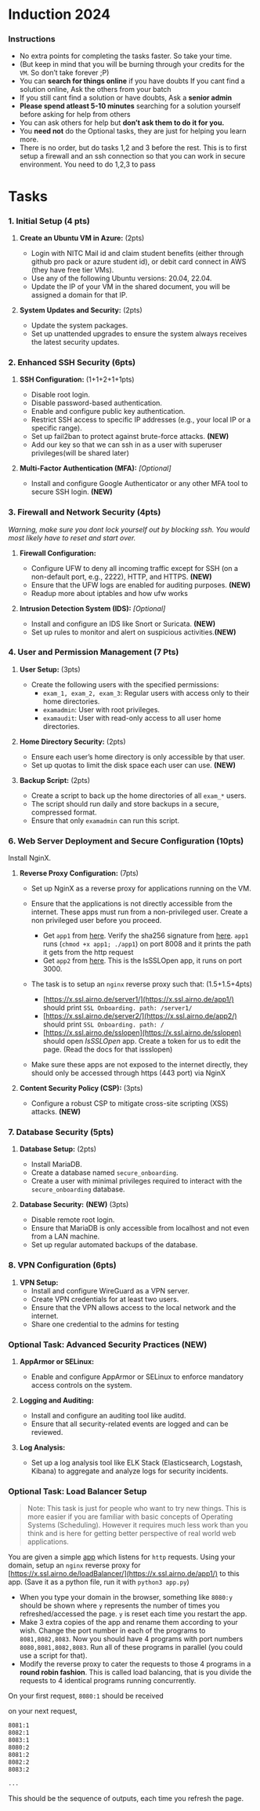 # Induction 2024

### Instructions

- No extra points for completing the tasks faster. So take your time.
- (But keep in mind that you will be burning through your
  credits for the `VM`. So don’t take forever ;P)
- You can **search for things online** if you have doubts If you cant find a solution online, Ask the others from your batch
- If you still cant find a solution or have doubts, Ask a **senior admin**
- **Please spend atleast 5-10 minutes** searching for a solution yourself before asking for help from others
- You can ask others for help but **don’t ask them to do it for you.**
- You **need not** do the Optional tasks, they are just for helping you learn more.
- There is no order, but do tasks 1,2 and 3 before the rest. This is to first setup a firewall and an ssh connection so that you can work in secure environment. You need to do 1,2,3 to pass

# Tasks

### 1. Initial Setup (4 pts)

1. **Create an Ubuntu VM in Azure:** (2pts)

   - Login with NITC Mail id and claim student benefits (either through github pro pack or azure student id), or debit card connect in AWS (they have free tier VMs).
   - Use any of the following Ubuntu versions: 20.04, 22.04.
   - Update the IP of your VM in the shared document, you will be assigned a domain for that IP.

2. **System Updates and Security:** (2pts)
   - Update the system packages.
   - Set up unattended upgrades to ensure the system always receives the latest security updates.

### 2. Enhanced SSH Security (6pts)

1. **SSH Configuration:** (1+1+2+1+1pts)

   - Disable root login.
   - Disable password-based authentication.
   - Enable and configure public key authentication.
   - Restrict SSH access to specific IP addresses (e.g., your local IP or a specific range).
   - Set up fail2ban to protect against brute-force attacks. **(NEW)**
   - Add our key so that we can ssh in as a user with superuser privileges(will be shared later)

2. **Multi-Factor Authentication (MFA):** _[Optional]_
   - Install and configure Google Authenticator or any other MFA tool to secure SSH login. **(NEW)**

### 3. Firewall and Network Security (4pts)

_Warning, make sure you dont lock yourself out by blocking ssh. You would most likely have to reset and start over._

1. **Firewall Configuration:**

   - Configure UFW to deny all incoming traffic except for SSH (on a non-default port, e.g., 2222), HTTP, and HTTPS. **(NEW)**
   - Ensure that the UFW logs are enabled for auditing purposes. **(NEW)**
   - Readup more about iptables and how ufw works

2. **Intrusion Detection System (IDS):** _[Optional]_
   - Install and configure an IDS like Snort or Suricata. **(NEW)**
   - Set up rules to monitor and alert on suspicious activities.**(NEW)**

### 4. User and Permission Management (7 Pts)

1. **User Setup:** (3pts)

   - Create the following users with the specified permissions:
     - `exam_1, exam_2, exam_3`: Regular users with access only to their home directories.
     - `examadmin`: User with root privileges.
     - `examaudit`: User with read-only access to all user home directories.

2. **Home Directory Security:** (2pts)

   - Ensure each user’s home directory is only accessible by that user.
   - Set up quotas to limit the disk space each user can use. **(NEW)**

3. **Backup Script:** (2pts)
   - Create a script to back up the home directories of all `exam_*` users.
   - The script should run daily and store backups in a secure, compressed format.
   - Ensure that only `examadmin` can run this script.

### 6. Web Server Deployment and Secure Configuration (10pts)

Install NginX.

1. **Reverse Proxy Configuration:** (7pts)

   - Set up NginX as a reverse proxy for applications running on the VM.
   - Ensure that the applications is not directly accessible from the internet. These apps must run from a non-privileged user. Create a non privileged user before you proceed.

     - Get `app1` from [here](https://do.edvinbasil.com/ssl/app). Verify the sha256 signature from [here](https://do.edvinbasil.com/ssl/app.sha256.sig). `app1` runs (`chmod +x app1; ./app1`) on port 8008 and it prints the path it gets from the http request
     - Get `app2` from [here](https://gitlab.com/tellmeY/issslopen). This is the IsSSLOpen app, it runs on port 3000.

   - The task is to setup an `nginx` reverse proxy such that: (1.5+1.5+4pts)

     - [https://x.ssl.airno.de/server1/](https://x.ssl.airno.de/app1/) should print
       `SSL Onboarding. path: /server1/`
     - [https://x.ssl.airno.de/server2/](https://x.ssl.airno.de/app2/) should print
       `SSL Onboarding. path: /`
     - [https://x.ssl.airno.de/sslopen](https://x.ssl.airno.de/sslopen) should open _IsSSLOpen_ app. Create a token for us to edit the page. (Read the docs for that issslopen)

   - Make sure these apps are not exposed to the internet directly, they should only be accessed through https (443 port) via NginX

2. **Content Security Policy (CSP):** (3pts)
   - Configure a robust CSP to mitigate cross-site scripting (XSS) attacks. **(NEW)**

### 7. Database Security (5pts)

1. **Database Setup:** (2pts)

   - Install MariaDB.
   - Create a database named `secure_onboarding`.
   - Create a user with minimal privileges required to interact with the `secure_onboarding` database.

2. **Database Security:** **(NEW)** (3pts)
   - Disable remote root login.
   - Ensure that MariaDB is only accessible from localhost and not even from a LAN machine.
   - Set up regular automated backups of the database.

### 8. VPN Configuration (6pts)

1. **VPN Setup:**
   - Install and configure WireGuard as a VPN server.
   - Create VPN credentials for at least two users.
   - Ensure that the VPN allows access to the local network and the internet.
   - Share one credential to the admins for testing

### Optional Task: Advanced Security Practices **(NEW)**

1. **AppArmor or SELinux:**

   - Enable and configure AppArmor or SELinux to enforce mandatory access controls on the system.

2. **Logging and Auditing:**

   - Install and configure an auditing tool like auditd.
   - Ensure that all security-related events are logged and can be reviewed.

3. **Log Analysis:**
   - Set up a log analysis tool like ELK Stack (Elasticsearch, Logstash, Kibana) to aggregate and analyze logs for security incidents.

### Optional Task: Load Balancer Setup

> Note: This task is just for people who want to try new things. This is more easier if you are familiar with basic concepts of Operating Systems (Scheduling). However it requires much less work than you think and is here for getting better perspective of real world web applications.

You are given a simple [app](https://0x0.st/HO3x.py) which listens for `http` requests. Using your domain, setup an `nginx` reverse proxy for [https://x.ssl.airno.de/loadBalancer/](https://x.ssl.airno.de/app1/) to this app. (Save it as a python file, run it with `python3 app.py`)

- When you type your domain in the browser, something like `8080:y` should be shown where `y` represents the number of times you refreshed/accessed the page. `y` is reset each time you restart the app.
- Make 3 extra copies of the app and rename them according to your wish. Change the port number in each of the programs to `8081,8082,8083`. Now you should have 4 programs with port numbers `8080,8081,8082,8083`. Run all of these programs in parallel (you could use a script for that).
- Modify the reverse proxy to cater the requests to those 4 programs in a **round robin fashion**. This is called load balancing, that is you divide the requests to 4 identical programs running concurrently.

On your first request,
`8080:1` should be received

on your next request,

```bash
8081:1
8082:1
8083:1
8080:2
8081:2
8082:2
8083:2

...
```

This should be the sequence of outputs, each time you refresh the page.
